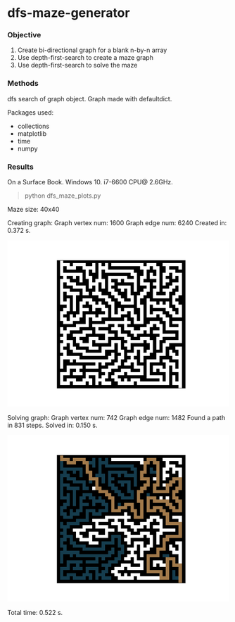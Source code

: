 # dfs-maze-generator

### Objective
1. Create bi-directional graph for a blank n-by-n array
2. Use depth-first-search to create a maze graph
3. Use depth-first-search to solve the maze

### Methods

dfs search of graph object. Graph made with defaultdict.

Packages used:
- collections
- matplotlib
- time
- numpy

### Results
On a Surface Book. Windows 10. i7-6600 CPU@ 2.6GHz.
>python dfs_maze_plots.py

Maze size: 40x40

Creating graph:
Graph vertex num: 1600
Graph edge num: 6240
Created in: 0.372 s.

![](https://github.com/donnie-jun/dfs-maze-generator/blob/master/maze_raw.png)


Solving graph:
Graph vertex num: 742
Graph edge num: 1482
Found a path in 831 steps.
Solved in: 0.150 s.

![](https://github.com/donnie-jun/dfs-maze-generator/blob/master/maze_solved.png)


Total time: 0.522 s.